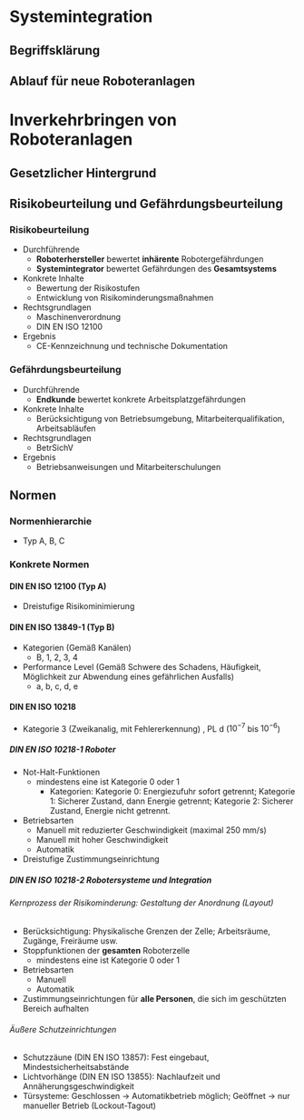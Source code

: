 # Systemintegration 
## Begriffsklärung 

## Ablauf für neue Roboteranlagen 


# Inverkehrbringen von Roboteranlagen 
## Gesetzlicher Hintergrund 

## Risikobeurteilung und Gefährdungsbeurteilung 
### Risikobeurteilung 
- Durchführende 
	- **Roboterhersteller** bewertet **inhärente** Robotergefährdungen 
	- **Systemintegrator** bewertet Gefährdungen des **Gesamtsystems** 
- Konkrete Inhalte 
	- Bewertung der Risikostufen 
	- Entwicklung von Risikominderungsmaßnahmen 
- Rechtsgrundlagen 
	- Maschinenverordnung 
	- DIN EN ISO 12100 
- Ergebnis 
	- CE-Kennzeichnung und technische Dokumentation 

### Gefährdungsbeurteilung 
- Durchführende 
	- **Endkunde** bewertet konkrete Arbeitsplatzgefährdungen 
- Konkrete Inhalte 
	- Berücksichtigung von Betriebsumgebung, Mitarbeiterqualifikation, Arbeitsabläufen 
- Rechtsgrundlagen 
	- BetrSichV 
- Ergebnis 
	- Betriebsanweisungen und Mitarbeiterschulungen 

## Normen 
### Normenhierarchie 
- Typ A, B, C 
### Konkrete Normen 
#### DIN EN ISO 12100 (Typ A) 
- Dreistufige Risikominimierung 

#### DIN EN ISO 13849-1 (Typ B) 
- Kategorien (Gemäß Kanälen) 
	- B, 1, 2, 3, 4 
- Performance Level (Gemäß Schwere des Schadens, Häufigkeit, Möglichkeit zur Abwendung eines gefährlichen Ausfalls) 
	- a, b, c, d, e 

#### DIN EN ISO 10218 
- Kategorie 3 (Zweikanalig, mit Fehlererkennung) , PL d ($10^{-7}$ bis $10^{-6}$) 

##### DIN EN ISO 10218-1 Roboter 
- Not-Halt-Funktionen 
	- mindestens eine ist Kategorie 0 oder 1 
		- Kategorien: Kategorie 0: Energiezufuhr sofort getrennt; Kategorie 1: Sicherer Zustand, dann Energie getrennt; Kategorie 2: Sicherer Zustand, Energie nicht getrennt. 
- Betriebsarten 
	- Manuell mit reduzierter Geschwindigkeit (maximal 250 mm/s) 
	- Manuell mit hoher Geschwindigkeit 
	- Automatik 
- Dreistufige Zustimmungseinrichtung 

##### DIN EN ISO 10218-2 Robotersysteme und Integration 
###### Kernprozess der Risikominderung: Gestaltung der Anordnung (Layout) 
- Berücksichtigung: Physikalische Grenzen der Zelle; Arbeitsräume, Zugänge, Freiräume usw. 
- Stoppfunktionen der **gesamten** Roboterzelle 
	- mindestens eine ist Kategorie 0 oder 1 
- Betriebsarten 
	- Manuell 
	- Automatik 
- Zustimmungseinrichtungen für **alle Personen**, die sich im geschützten Bereich aufhalten 

###### Äußere Schutzeinrichtungen 
- Schutzzäune (DIN EN ISO 13857): Fest eingebaut, Mindestsicherheitsabstände 
- Lichtvorhänge (DIN EN ISO 13855): Nachlaufzeit und Annäherungsgeschwindigkeit 
- Türsysteme: Geschlossen $\rightarrow$ Automatikbetrieb möglich; Geöffnet $\rightarrow$ nur manueller Betrieb (Lockout-Tagout) 

